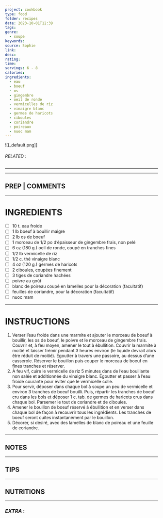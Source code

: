 ```yaml
---
project: cookbook
type: food
folder: recipes
date: 2023-10-01T12:39
tags: 
genre:
  - soupe
keywords: 
source: Sophie
link: 
desc: 
rating: 
time: 
servings: 6 - 8
calories: 
ingredients:
  - eau
  - boeuf
  - os
  - gingembre
  - oeil de ronde
  - vermicelles de riz
  - vinaigre blanc
  - germes de haricots
  - ciboules
  - coriandre
  - poireaux
  - nuoc mam
---
```


![[_default.png]]
###### *RELATED* : 
---


---
## PREP | COMMENTS



---
# INGREDIENTS

- [ ] 10 t. eau froide
- [ ] 1 lb boeuf à bouillir maigre
- [ ] 2 lb os de boeuf
- [ ] 1 morceau de 1/2 po d’épaisseur de gingembre frais, non pelé
- [ ] 6 oz (180 g.) oeil de ronde, coupé en tranches fines
- [ ] 1/2 lb vermicelle de riz
- [ ] 1/2 c. thé vinaigre blanc
- [ ] 4 oz (120 g.) germes de haricots
- [ ] 2 ciboules, coupées finement
- [ ] 3 tiges de coriandre hachées
- [ ] poivre au goût
- [ ] blanc de poireau coupé en lamelles pour la décoration (facultatif)
- [ ] feuilles de coriandre, pour la décoration (facultatif)
- [ ] nuoc mam

---
# INSTRUCTIONS

1. Verser l’eau froide dans une marmite et ajouter le morceau de boeuf à bouillir, les os de boeuf, le poivre et le morceau de gingembre frais. Couvrir et, à feu moyen, amener le tout à ébullition. Couvrir la marmite à moitié et laisser frémir pendant 3 heures environ (le liquide devrait alors être réduit de moitié). Égoutter à travers une passoire, au dessus d’une casserole. Réserver le bouillon puis couper le morceau de boeuf en fines tranches et réserver. 
2. À feu vif, cuire le vermicelle de riz 5 minutes dans de l’eau bouillante non salée et additionnée du vinaigre blanc. Égoutter et passer à l’eau froide courante pour éviter que le vermicelle colle.
3. Pour servir, déposer dans chaque bol à soupe un peu de vermicelle et environ 3 tranches de boeuf bouilli. Puis, répartir les tranches de boeuf cru dans les bols et déposer 1 c. tab. de germes de haricots crus dans chaque bol. Parsemer le tout de coriandre et de ciboules.
4. Amener le bouillon de boeuf réservé à ébullition et en verser dans chaque bol de façon à recouvrir tous les ingrédients. Les tranches de boeuf seront cuites instantanément par le bouillon. 
5. Décorer, si désiré, avec des lamelles de blanc de poireau et une feuille de coriandre.

---
## NOTES



---
## TIPS



---
## NUTRITIONS



---
### *EXTRA* :



